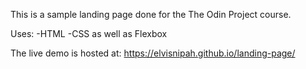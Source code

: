 This is a sample landing page done for the The Odin Project course.

Uses:
-HTML
-CSS
    as well as Flexbox

The live demo is hosted at: https://elvisnipah.github.io/landing-page/